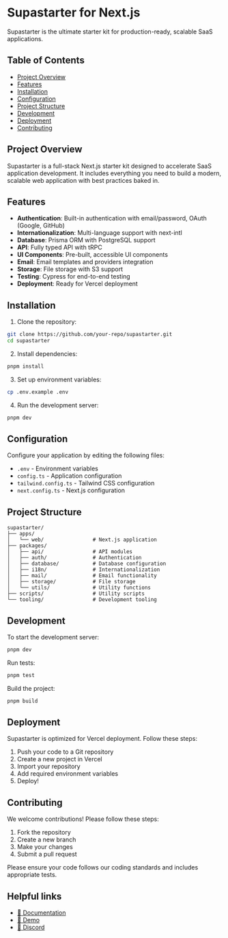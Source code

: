 # Supastarter for Next.js

Supastarter is the ultimate starter kit for production-ready, scalable SaaS applications.

## Table of Contents
- [Project Overview](#project-overview)
- [Features](#features)
- [Installation](#installation)
- [Configuration](#configuration)
- [Project Structure](#project-structure)
- [Development](#development)
- [Deployment](#deployment)
- [Contributing](#contributing)

## Project Overview
Supastarter is a full-stack Next.js starter kit designed to accelerate SaaS application development. It includes everything you need to build a modern, scalable web application with best practices baked in.

## Features
- **Authentication**: Built-in authentication with email/password, OAuth (Google, GitHub)
- **Internationalization**: Multi-language support with next-intl
- **Database**: Prisma ORM with PostgreSQL support
- **API**: Fully typed API with tRPC
- **UI Components**: Pre-built, accessible UI components
- **Email**: Email templates and providers integration
- **Storage**: File storage with S3 support
- **Testing**: Cypress for end-to-end testing
- **Deployment**: Ready for Vercel deployment

## Installation
1. Clone the repository:
```bash
git clone https://github.com/your-repo/supastarter.git
cd supastarter
```

2. Install dependencies:
```bash
pnpm install
```

3. Set up environment variables:
```bash
cp .env.example .env
```

4. Run the development server:
```bash
pnpm dev
```

## Configuration
Configure your application by editing the following files:
- `.env` - Environment variables
- `config.ts` - Application configuration
- `tailwind.config.ts` - Tailwind CSS configuration
- `next.config.ts` - Next.js configuration

## Project Structure
```
supastarter/
├── apps/
│   └── web/                # Next.js application
├── packages/
│   ├── api/                # API modules
│   ├── auth/               # Authentication
│   ├── database/           # Database configuration
│   ├── i18n/               # Internationalization
│   ├── mail/               # Email functionality
│   ├── storage/            # File storage
│   └── utils/              # Utility functions
├── scripts/                # Utility scripts
└── tooling/                # Development tooling
```

## Development
To start the development server:
```bash
pnpm dev
```

Run tests:
```bash
pnpm test
```

Build the project:
```bash
pnpm build
```

## Deployment
Supastarter is optimized for Vercel deployment. Follow these steps:

1. Push your code to a Git repository
2. Create a new project in Vercel
3. Import your repository
4. Add required environment variables
5. Deploy!

## Contributing
We welcome contributions! Please follow these steps:

1. Fork the repository
2. Create a new branch
3. Make your changes
4. Submit a pull request

Please ensure your code follows our coding standards and includes appropriate tests.

## Helpful links
- [📘 Documentation](https://supastarter.dev/docs/nextjs)
- [🚀 Demo](https://demo.supastarter.dev)
- [💬 Discord](https://discord.gg/BZDNtf8hqt)
